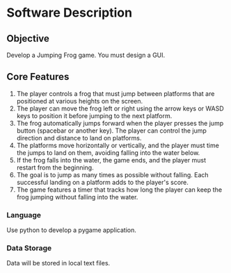 # Software Description

## Objective

Develop a Jumping Frog game. You must design a GUI.

## Core Features

1. The player controls a frog that must jump between platforms that are positioned at various heights on the screen.
2. The player can move the frog left or right using the arrow keys or WASD keys to position it before jumping to the next platform.
3. The frog automatically jumps forward when the player presses the jump button (spacebar or another key). The player can control the jump direction and distance to land on platforms.
4. The platforms move horizontally or vertically, and the player must time the jumps to land on them, avoiding falling into the water below.
5. If the frog falls into the water, the game ends, and the player must restart from the beginning.
6. The goal is to jump as many times as possible without falling. Each successful landing on a platform adds to the player's score.
7. The game features a timer that tracks how long the player can keep the frog jumping without falling into the water.

### Language

Use python to develop a pygame application.

### Data Storage

Data will be stored in local text files.